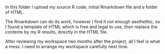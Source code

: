 In this folder I upload my source R code, initial Rmarkdown file and a folder of HTML.

The Rmarkdown can do its work, however I find it not enough aesthethic, so I found a template of HTML which is free and legal to use, then replace the contents by my R results, directly in the HTML file.

After reviewing my workspace two months after the project, all I feel is what a mess. I need to arrange my workspace carefully next time.
